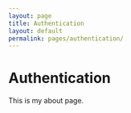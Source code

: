 ```yaml
---
layout: page
title: Authentication
layout: default
permalink: pages/authentication/
---
```


# Authentication
This is my about page.
